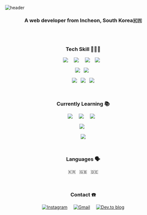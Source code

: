 ![header](https://capsule-render.vercel.app/api?type=waving&color=5A37A6&height=180&section=header&text=Nina&fontSize=60&animation=twinkling&fontColor=FFD500)

<h3 align="center">A web developer from Incheon, South Korea🇰🇷</h3>
<br>
<br>

<h3 align="center">Tech Skill 👩🏻‍💻</h3>

<p align="center">
  <img src="https://img.shields.io/badge/python-3670A0?style=for-the-badge&logo=python&logoColor=ffdd54"/>&nbsp;&nbsp;&nbsp;&nbsp;
  <img src="https://img.shields.io/badge/django-%23092E20.svg?style=for-the-badge&logo=django&logoColor=white"/>&nbsp;&nbsp;&nbsp;&nbsp;
  <img src="https://img.shields.io/badge/FastAPI-005571?style=for-the-badge&logo=fastapi"/>&nbsp;&nbsp;&nbsp;
  <img src="https://img.shields.io/badge/flask-%23000.svg?style=for-the-badge&logo=flask&logoColor=white"/>&nbsp;&nbsp;&nbsp;
</p>
<p align="center">
  <img src="https://img.shields.io/badge/mysql-%2300f.svg?style=for-the-badge&logo=mysql&logoColor=white"/>&nbsp;&nbsp;
  <img src="https://img.shields.io/badge/AWS-%23FF9900.svg?style=for-the-badge&logo=amazon-aws&logoColor=white"/>&nbsp;&nbsp;
</p>
<p align="center">
  <img src="https://img.shields.io/badge/Ubuntu-E95420?style=flat-square&logo=ubuntu&logoColor=white"/>&nbsp;&nbsp;
  <img src="https://img.shields.io/badge/nginx-%23009639.svg?style=flat-square&logo=nginx&logoColor=white"/>&nbsp;&nbsp;
  <img src="https://img.shields.io/badge/apache-%23D42029.svg?style=flat-square&logo=apache&logoColor=white"/>
</p>
<br>
	
<h3 align="center">Currently Learning 📚</h3>
<p align="center">
  <img src="https://img.shields.io/badge/javascript-%23323330.svg?style=flat-square&logo=javascript&logoColor=%23F7DF1E"/>&nbsp;&nbsp;&nbsp;&nbsp;
  <img src="https://img.shields.io/badge/react-%2320232a.svg?style=flat-square&logo=react&logoColor=%2361DAFB"/>&nbsp;&nbsp;&nbsp;&nbsp;
  <img src="https://img.shields.io/badge/SASS-hotpink.svg?style=flat-square&logo=SASS&logoColor=white"/>&nbsp;&nbsp;&nbsp;
</p>
<p align="center">
  <img src="https://img.shields.io/badge/swift-F54A2A?style=flat-square&logo=swift&logoColor=white"/>&nbsp;&nbsp;
</p>
<p align="center">
  <img src="https://img.shields.io/badge/java-%23ED8B00.svg?style=flat-square&logo=java&logoColor=white"/>
</p>
<br>

<h3 align="center">Languages 🗣</h3>
<p align="center">
  🇰🇷&nbsp;&nbsp;&nbsp;🇬🇧&nbsp;&nbsp;&nbsp;🇩🇪
</p>
<br>

<h3 align="center">Contact ☎️</h3>
<p align="center">
  <a href="https://www.instagram.com/hwang_ninaa/"><img alt="Instagram" src="https://img.shields.io/badge/@hwang_ninaa%20-%23E4405F.svg?&style=for-the-badge&logo=Instagram&logoColor=white"/></a>&nbsp;&nbsp;&nbsp;&nbsp;
  <a href="https://mail.google.com/mail/?view=cm&fs=1&to=hwangninaa@gmail.com&su=SUBJECT&body=BODY&bcc=hwangninaa@gmail.com"><img alt="Gmail" src="https://img.shields.io/badge/Gmail-D14836?style=for-the-badge&logo=gmail&logoColor=white" /></a>&nbsp;&nbsp;&nbsp;&nbsp;
  <a href="https://dev.to/ninahwang"><img alt="Dev.to blog" src="https://img.shields.io/badge/dev.to-0A0A0A?style=for-the-badge&logo=dev.to&logoColor=white"></a>
<br>
<br>
<br>
